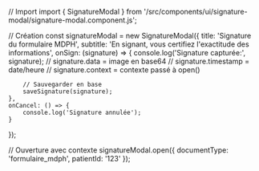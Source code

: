 // Import
import { SignatureModal } from '/src/components/ui/signature-modal/signature-modal.component.js';

// Création
const signatureModal = new SignatureModal({
    title: 'Signature du formulaire MDPH',
    subtitle: 'En signant, vous certifiez l\'exactitude des informations',
    onSign: (signature) => {
        console.log('Signature capturée:', signature);
        // signature.data = image en base64
        // signature.timestamp = date/heure
        // signature.context = contexte passé à open()
        
        // Sauvegarder en base
        saveSignature(signature);
    },
    onCancel: () => {
        console.log('Signature annulée');
    }
});

// Ouverture avec contexte
signatureModal.open({
    documentType: 'formulaire_mdph',
    patientId: '123'
});